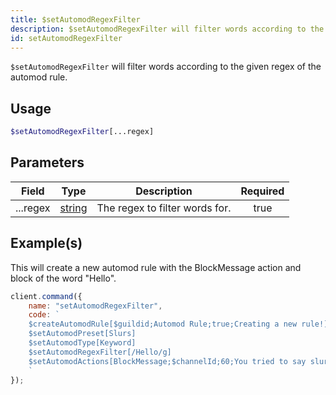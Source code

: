```yaml
---
title: $setAutomodRegexFilter
description: $setAutomodRegexFilter will filter words according to the given regex of the automod rule.
id: setAutomodRegexFilter
---
```


`$setAutomodRegexFilter` will filter words according to the given regex of the automod rule.

## Usage

```php
$setAutomodRegexFilter[...regex]
```

## Parameters

| Field    | Type                                                                                              | Description                    | Required |
| -------- | ------------------------------------------------------------------------------------------------- | ------------------------------ | :------: |
| ...regex | [string](https://developer.mozilla.org/en-US/docs/Web/JavaScript/Reference/Global_Objects/String) | The regex to filter words for. |   true   |

## Example(s)

This will create a new automod rule with the BlockMessage action and block of the word "Hello".

```javascript
client.command({
    name: "setAutomodRegexFilter",
    code: `
    $createAutomodRule[$guildid;Automod Rule;true;Creating a new rule!]
    $setAutomodPreset[Slurs]
    $setAutomodType[Keyword]
    $setAutomodRegexFilter[/Hello/g]
    $setAutomodActions[BlockMessage;$channelId;60;You tried to say slurs, you got blocked!]  
    `
});
```
